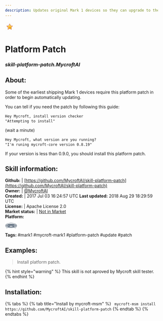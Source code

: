 ```yaml
--- 
description: Updates original Mark 1 devices so they can upgrade to the latest version of Mycroft
---
```


![](../.gitbook/assets/star.png)  
# Platform Patch  
### _skill-platform-patch.MycroftAI_  
## About:  
Some of the earliest shipping Mark 1 devices require this platform patch in order to begin automatically updating.

You can tell if you need the patch by following this guide:

```
Hey Mycroft, install version checker
"Attempting to install"
```
(wait a minute)
```
Hey Mycroft, what version are you running?
"I'm runing mycroft-core version 0.8.19"
```
If your version is less than 0.9.0, you should install this platform patch.

## Skill information:  
**Github:** | [https://github.com/MycroftAI/skill-platform-patch](https://github.com/MycroftAI/skill-platform-patch)  
**Owner:** | [@MycroftAI](https://github.com/MycroftAI)  
**Created:** | 2017 Jul 03 16:24:57 UTC  **Last updated:** 2018 Aug 29 18:29:59 UTC  
**License:** | Apache License 2.0  
**Market status:** | [Not in Market](https://market.mycroft.ai/skill/)  
**Platform:**  
 ![](../.gitbook/assets/mark-1-icon.png)   
**Tags:** \#mark1 \#mycroft-mark1 \#platform-patch \#update \#patch   
## Examples:  
> Install platform patch.  
  
{% hint style="warning" %}
This skill is not aproved by Mycroft skill tester.
{% endhint %}
    
## Installation:  
{% tabs %}
{% tab title="Install by mycroft-msm" %}
``` mycroft-msm install https://github.com/MycroftAI/skill-platform-patch```
{% endtab %}
  {% endtabs %}
  